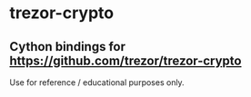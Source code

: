# trezor-crypto

## Cython bindings for https://github.com/trezor/trezor-crypto

Use for reference / educational purposes only.
